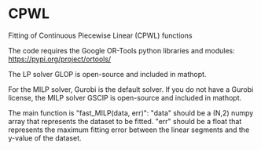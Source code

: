 # CPWL
Fitting of Continuous Piecewise Linear (CPWL) functions

The code requires the Google OR-Tools python libraries and modules: https://pypi.org/project/ortools/

The LP solver GLOP is open-source and included in mathopt.

For the MILP solver, Gurobi is the default solver.
If you do not have a Gurobi license, the MILP solver GSCIP is open-source and included in mathopt.

The main function is "fast_MILP(data, err)":
"data" should be a (N,2) numpy array that represents the dataset to be fitted.
"err" should be a float that represents the maximum fitting error between the linear segments and the y-value of the dataset.
